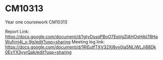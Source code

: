 # CM10313
Year one coursework CM10313

Report Link: https://docs.google.com/document/d/1gtyDssqPBoO7EpVgZIAHOsHjbI78HaWufjmj4j_x-9g/edit?usp=sharing
Meeting log link: https://docs.google.com/document/d/1RiEutfTXV32Xl8vv0ja5NLjWLJi88Dk0ExYX3yvrQak/edit?usp=sharing
